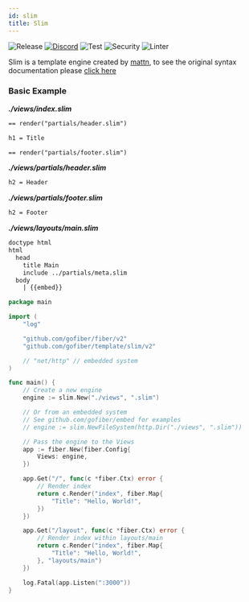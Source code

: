 ```yaml
---
id: slim
title: Slim
---
```


![Release](https://img.shields.io/github/v/tag/gofiber/template?filter=django*)
[![Discord](https://img.shields.io/discord/704680098577514527?style=flat&label=%F0%9F%92%AC%20discord&color=00ACD7)](https://gofiber.io/discord)
![Test](https://github.com/gofiber/template/workflows/Tests/badge.svg)
![Security](https://github.com/gofiber/template/workflows/Security/badge.svg)
![Linter](https://github.com/gofiber/template/workflows/Linter/badge.svg)

Slim is a template engine created by [mattn](https://github.com/mattn/go-slim), to see the original syntax documentation please [click here](https://rubydoc.info/gems/slim/frames)

### Basic Example

_**./views/index.slim**_
```html
== render("partials/header.slim")

h1 = Title

== render("partials/footer.slim")
```
_**./views/partials/header.slim**_
```html
h2 = Header
```
_**./views/partials/footer.slim**_
```html
h2 = Footer
```
_**./views/layouts/main.slim**_
```html
doctype html
html
  head
    title Main
    include ../partials/meta.slim
  body
    | {{embed}}
```

```go
package main

import (
	"log"

	"github.com/gofiber/fiber/v2"
	"github.com/gofiber/template/slim/v2"

	// "net/http" // embedded system
)

func main() {
	// Create a new engine
	engine := slim.New("./views", ".slim")

	// Or from an embedded system
	// See github.com/gofiber/embed for examples
	// engine := slim.NewFileSystem(http.Dir("./views", ".slim"))

	// Pass the engine to the Views
	app := fiber.New(fiber.Config{
		Views: engine,
	})

	app.Get("/", func(c *fiber.Ctx) error {
		// Render index
		return c.Render("index", fiber.Map{
			"Title": "Hello, World!",
		})
	})

	app.Get("/layout", func(c *fiber.Ctx) error {
		// Render index within layouts/main
		return c.Render("index", fiber.Map{
			"Title": "Hello, World!",
		}, "layouts/main")
	})

	log.Fatal(app.Listen(":3000"))
}

```
